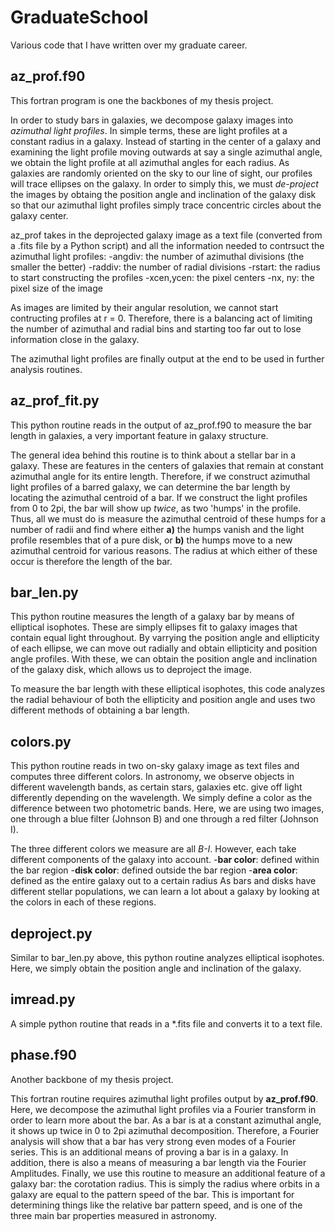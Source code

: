 # GraduateSchool
Various code that I have written over my graduate career.


## az_prof.f90
This fortran program is one the backbones of my thesis project. 

In order to study bars in galaxies, we decompose galaxy images into *azimuthal light profiles*. In simple terms, these are light profiles at a constant radius in a galaxy. Instead of starting in the center of a galaxy and examining the light profile moving outwards at say a single azimuthal angle, we obtain the light profile at all azimuthal angles for each radius. As galaxies are randomly oriented on the sky to our line of sight, our profiles will trace ellipses on the galaxy. In order to simply this, we must *de-project* the images by obtaing the position angle and inclination of the galaxy disk so that our azimuthal light profiles simply trace concentric circles about the galaxy center.

az_prof takes in the deprojected galaxy image as a text file (converted from a .fits file by a Python script) and all the information needed to contrsuct the azimuthal light profiles:
-angdiv: the number of azimuthal divisions (the smaller the better)
-raddiv: the number of radial divisions
-rstart: the radius to start constructing the profiles
-xcen,ycen: the pixel centers
-nx, ny: the pixel size of the image

As images are limited by their angular resolution, we cannot start contructing profiles at r = 0. Therefore, there is a balancing act of limiting the number of azimuthal and radial bins and starting too far out to lose information close in the galaxy.

The azimuthal light profiles are finally output at the end to be used in further analysis routines.

## az_prof_fit.py
This python routine reads in the output of az_prof.f90 to measure the bar length in galaxies, a very important feature in galaxy structure.

The general idea behind this routine is to think about a stellar bar in a galaxy. These are features in the centers of galaxies that remain at constant azimuthal angle for its entire length. Therefore, if we construct azimuthal light profiles of a barred galaxy, we can determine the bar length by locating the azimuthal centroid of a bar. If we construct the light profiles from 0 to 2pi, the bar will show up *twice*, as two 'humps' in the profile. Thus, all we must do is measure the azimuthal centroid of these humps for a number of radii and find where either **a)** the humps vanish and the light profile resembles that of a pure disk, or **b)** the humps move to a new azimuthal centroid for various reasons. The radius at which either of these occur is therefore the length of the bar.

## bar_len.py
This python routine measures the length of a galaxy bar by means of elliptical isophotes. These are simply ellipses fit to galaxy images that contain equal light throughout. By varrying the position angle and ellipticity of each ellipse, we can move out radially and obtain ellipticity and position angle profiles. With these, we can obtain the position angle and inclination of the galaxy disk, which allows us to deproject the image. 

To measure the bar length with these elliptical isophotes, this code analyzes the radial behaviour of both the ellipticity and position angle and uses two different methods of obtaining a bar length.

## colors.py
This python routine reads in two on-sky galaxy image as text files and computes three different colors. In astronomy, we observe objects in different wavelength bands, as certain stars, galaxies etc. give off light differently depending on the wavelength. We simply define a color as the difference between two photometric bands. Here, we are using two images, one through a blue filter (Johnson B) and one through a red filter (Johnson I). 

The three different colors we measure are all *B-I*. However, each take different components of the galaxy into account. 
-**bar color**: defined within the bar region
-**disk color**: defined outside the bar region
-**area color**: defined as the entire galaxy out to a certain radius
As bars and disks have different stellar populations, we can learn a lot about a galaxy by looking at the colors in each of these regions.

## deproject.py
Similar to bar_len.py above, this python routine analyzes elliptical isophotes. Here, we simply obtain the position angle and inclination of the galaxy.

## imread.py
A simple python routine that reads in a \*.fits file and converts it to a text file.

## phase.f90
Another backbone of my thesis project.

This fortran routine requires azimuthal light profiles output by **az_prof.f90**. Here, we decompose the azimuthal light profiles via a Fourier transform in order to learn more about the bar. As a bar is at a constant azimuthal angle, it shows up twice in 0 to 2pi azimuthal decomposition. Therefore, a Fourier analysis will show that a bar has very strong even modes of a Fourier series. This is an additional means of proving a bar is in a galaxy. In addition, there is also a means of measuring a bar length via the Fourier Amplitudes. Finally, we use this routine to measure an additional feature of a galaxy bar: the corotation radius. This is simply the radius where orbits in a galaxy are equal to the pattern speed of the bar. This is important for determining things like the relative bar pattern speed, and is one of the three main bar properties measured in astronomy.
